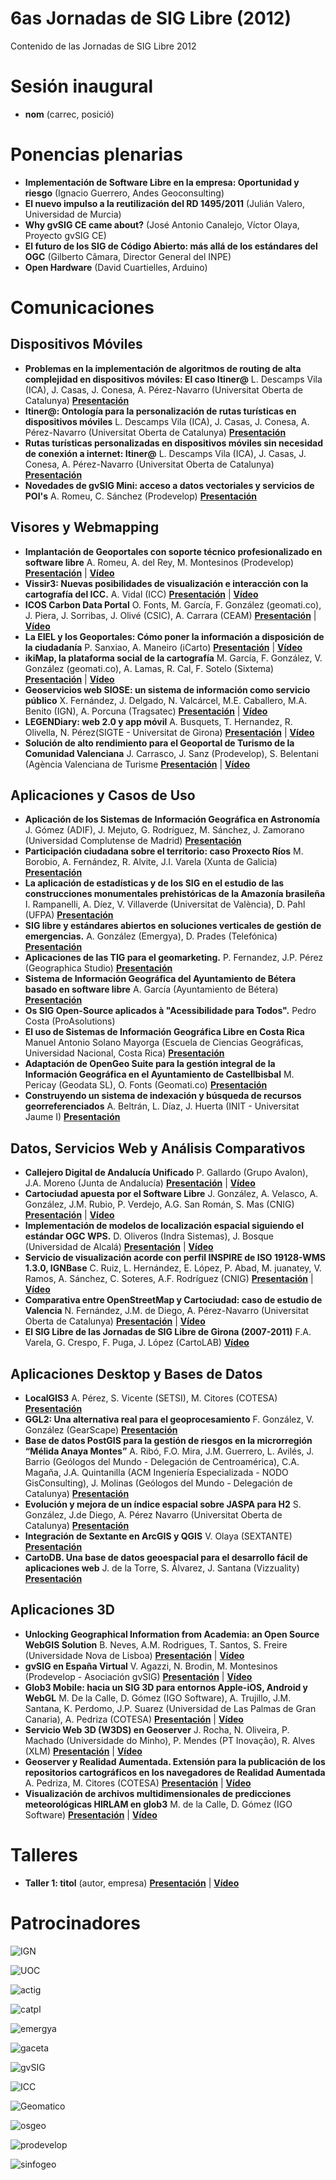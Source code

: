 # 6as Jornadas de SIG Libre (2012)

Contenido de las Jornadas de SIG Libre 2012

Sesión inaugural
==================

* **nom** (carrec, posició)

Ponencias plenarias
====================

* **Implementación de Software Libre en la empresa: Oportunidad y riesgo** (Ignacio Guerrero, Andes Geoconsulting)
* **El nuevo impulso a la reutilización del RD 1495/2011** (Julián Valero, Universidad de Murcia)
* **Why gvSIG CE came about?** (José Antonio Canalejo, Víctor Olaya, Proyecto gvSIG CE)
* **El futuro de los SIG de Código Abierto: más allá de los estándares del OGC** (Gilberto Câmara, Director General del INPE)
* **Open Hardware** (David Cuartielles, Arduino)

Comunicaciones
=================

Dispositivos Móviles
---------------------------

* **Problemas en la implementación de algoritmos de routing de alta complejidad en dispositivos móviles: El caso Itiner@** L. Descamps Vila (ICA), J. Casas, J. Conesa, A. Pérez-Navarro (Universitat Oberta de Catalunya) **[Presentación](https://dugi-doc.udg.edu/handle/10256/4263)** 
* **Itiner@: Ontología para la personalización de rutas turísticas en dispositivos móviles** L. Descamps Vila (ICA), J. Casas, J. Conesa, A. Pérez-Navarro (Universitat Oberta de Catalunya) **[Presentación](https://dugi-doc.udg.edu/handle/10256/4295)** 
* **Rutas turísticas personalizadas en dispositivos móviles sin necesidad de conexión a internet: Itiner@** L. Descamps Vila (ICA), J. Casas, J. Conesa, A. Pérez-Navarro (Universitat Oberta de Catalunya) **[Presentación](https://dugi-doc.udg.edu/handle/10256/4314)** 
* **Novedades de gvSIG Mini: acceso a datos vectoriales y servicios de POI's** A. Romeu, C. Sánchez (Prodevelop) **[Presentación](https://dugi-doc.udg.edu/handle/10256/4315)** 


Visores y Webmapping
---------------------------

* **Implantación de Geoportales con soporte técnico profesionalizado en software libre** A. Romeu, A. del Rey, M. Montesinos (Prodevelop) **[Presentación](https://dugi-doc.udg.edu/handle/10256/4194)** | **[Vídeo](http://diobma.udg.edu/handle/10256.1/2447)**
* **Vissir3: Nuevas posibilidades de visualización e interacción con la cartografía del ICC.** A. Vidal (ICC) **[Presentación](https://dugi-doc.udg.edu/handle/10256/4195)** | **[Vídeo](http://diobma.udg.edu/handle/10256.1/2448)**
* **ICOS Carbon Data Portal** O. Fonts, M. García, F. González (geomati.co), J. Piera, J. Sorribas, J. Olivé (CSIC), A. Carrara (CEAM)  **[Presentación](https://dugi-doc.udg.edu/handle/10256/4196)** | **[Vídeo](http://diobma.udg.edu/handle/10256.1/2449)** 
* **La EIEL y los Geoportales: Cómo poner la información a disposición de la ciudadanía** P. Sanxiao, A. Maneiro (iCarto) **[Presentación](https://dugi-doc.udg.edu/handle/10256/4197)** | **[Vídeo](http://diobma.udg.edu/handle/10256.1/2450)**
* **ikiMap, la plataforma social de la cartografía** M. García, F. González, V. González (geomati.co), A. Lamas, R. Cal, F. Sotelo (Sixtema) **[Presentación](https://dugi-doc.udg.edu/handle/10256/4198)** | **[Vídeo](http://diobma.udg.edu/handle/10256.1/2451)**
* **Geoservicios web SIOSE: un sistema de información como servicio público** X. Fernández, J. Delgado, N. Valcárcel, M.E. Caballero, M.A. Benito (IGN), A. Porcuna (Tragsatec) **[Presentación](https://dugi-doc.udg.edu/handle/10256/4199)** | **[Vídeo](http://diobma.udg.edu/handle/10256.1/2452)**
* **LEGENDiary: web 2.0 y app móvil** A. Busquets, T. Hernandez, R. Olivella, N. Pérez(SIGTE - Universitat de Girona)  **[Presentación](https://dugi-doc.udg.edu/handle/10256/4200)** | **[Vídeo](http://diobma.udg.edu/handle/10256.1/2453)**
* **Solución de alto rendimiento para el Geoportal de Turismo de la Comunidad Valenciana** J. Carrasco, J. Sanz (Prodevelop), S. Belentani (Agència Valenciana de Turisme **[Presentación](https://dugi-doc.udg.edu/handle/10256/4201)** | **[Vídeo](http://diobma.udg.edu/handle/10256.1/2454)**


Aplicaciones y Casos de Uso
---------------------------

* **Aplicación de los Sistemas de Información Geográfica en Astronomía** J. Gómez (ADIF), J. Mejuto, G. Rodríguez, M. Sánchez, J. Zamorano (Universidad Complutense de Madrid) **[Presentación](https://dugi-doc.udg.edu/handle/10256/4323)**
* **Participación ciudadana sobre el territorio: caso Proxecto Ríos** M. Borobio, A. Fernández, R. Alvite, J.I. Varela (Xunta de Galicia) **[Presentación](https://dugi-doc.udg.edu/handle/10256/4324)**
* **La aplicación de estadísticas y de los SIG en el estudio de las construcciones monumentales prehistóricas de la Amazonía brasileña** I. Rampanelli, A. Díez, V. Villaverde (Universitat de València), D. Pahl (UFPA)  **[Presentación](https://dugi-doc.udg.edu/handle/10256/4337)**
* **SIG libre y estándares abiertos en soluciones verticales de gestión de emergencias.** A. González (Emergya), D. Prades (Telefónica) **[Presentación](https://dugi-doc.udg.edu/handle/10256/4338)**
* **Aplicaciones de las TIG para el geomarketing.** P. Fernandez, J.P. Pérez (Geographica Studio) **[Presentación](https://dugi-doc.udg.edu/handle/10256/4982)**
* **Sistema de Información Geográfica del Ayuntamiento de Bétera basado en software libre** A. García (Ayuntamiento de Bétera) **[Presentación](https://dugi-doc.udg.edu/handle/10256/4983)** 
* **Os SIG Open-Source aplicados à "Acessibilidade para Todos".** Pedro Costa (ProAsolutions) 
* **El uso de Sistemas de Información Geográfica Libre en Costa Rica** Manuel Antonio Solano Mayorga (Escuela de Ciencias Geográficas, Universidad Nacional, Costa Rica) **[Presentación](https://dugi-doc.udg.edu/handle/10256/4233)** 
* **Adaptación de OpenGeo Suite para la gestión integral de la Información Geográfica en el Ayuntamiento de Castellbisbal** M. Pericay (Geodata SL), O. Fonts (Geomati.co) **[Presentación](https://dugi-doc.udg.edu/handle/10256/5842)** 
* **Construyendo un sistema de indexación y búsqueda de recursos georreferenciados** A. Beltrán, L. Díaz, J. Huerta (INIT - Universitat Jaume I) **[Presentación](https://dugi-doc.udg.edu/handle/10256/5856)** 


Datos, Servicios Web y Análisis Comparativos
---------------------------

* **Callejero Digital de Andalucía Unificado** P. Gallardo (Grupo Avalon), J.A. Moreno (Junta de Andalucía) **[Presentación](https://dugi-doc.udg.edu/handle/10256/4204)** | **[Vídeo](http://diobma.udg.edu/handle/10256.1/2457)**
* **Cartociudad apuesta por el Software Libre** J. González, A. Velasco, A. González, J.M. Rubio, P. Verdejo, A.G. San Román, S. Mas (CNIG) **[Presentación](https://dugi-doc.udg.edu/handle/10256/4205)** | **[Vídeo](http://diobma.udg.edu/handle/10256.1/2458)**
* **Implementación de modelos de localización espacial siguiendo el estándar OGC WPS.** D. Oliveros (Indra Sistemas), J. Bosque (Universidad de Alcalá) **[Presentación](https://dugi-doc.udg.edu/handle/10256/4206)** | **[Vídeo](http://diobma.udg.edu/handle/10256.1/2459)**
* **Servicio de visualización acorde con perfil INSPIRE de ISO 19128-WMS 1.3.0, IGNBase**  C. Ruiz, L. Hernández, E. López, P. Abad, M. juanatey, V. Ramos, A. Sánchez, C. Soteres, A.F. Rodríguez (CNIG)  **[Presentación](https://dugi-doc.udg.edu/handle/10256/4207)** | **[Vídeo](http://diobma.udg.edu/handle/10256.1/2460)**
* **Comparativa entre OpenStreetMap y Cartociudad: caso de estudio de Valencia** N. Fernández, J.M. de Diego, A. Pérez-Navarro (Universitat Oberta de Catalunya)  **[Presentación](https://dugi-doc.udg.edu/handle/10256/4224)** | **[Vídeo](http://diobma.udg.edu/handle/10256.1/2461)**
* **El SIG Libre de las Jornadas de SIG Libre de Girona (2007-2011)** F.A. Varela, G. Crespo, F. Puga, J. López (CartoLAB)  **[Vídeo](http://diobma.udg.edu/handle/10256.1/2462)**


Aplicaciones Desktop y Bases de Datos
---------------------------
* **LocalGIS3** A. Pérez, S. Vicente (SETSI), M. Citores (COTESA) **[Presentación](https://dugi-doc.udg.edu/handle/10256/5857)** 
* **GGL2: Una alternativa real para el geoprocesamiento** F. González, V. González (GearScape) **[Presentación](https://dugi-doc.udg.edu/handle/10256/5858)** 
* **Base de datos PostGIS para la gestión de riesgos en la microrregión “Mélida Anaya Montes”** A. Ribó, F.O. Mira, J.M. Guerrero, L. Avilés, J. Barrio (Geólogos del Mundo - Delegación de Centroamérica), C.A. Magaña, J.A. Quintanilla (ACM Ingeniería Especializada - NODO GisConsulting), J. Molinas (Geólogos del Mundo - Delegación de Catalunya) **[Presentación](https://dugi-doc.udg.edu/handle/10256/5859)** 
* **Evolución y mejora de un índice espacial sobre JASPA para H2** S. González, J.de Diego, A. Pérez Navarro (Universitat Oberta de Catalunya) **[Presentación](https://dugi-doc.udg.edu/handle/10256/5868)** 
* **Integración de Sextante en ArcGIS y QGIS** V. Olaya (SEXTANTE) **[Presentación](https://dugi-doc.udg.edu/handle/10256/5869)** 
* **CartoDB. Una base de datos geoespacial para el desarrollo fácil de aplicaciones web** J. de la Torre, S. Álvarez, J. Santana (Vizzuality)  **[Presentación](https://dugi-doc.udg.edu/handle/10256/5870)**

Aplicaciones 3D
---------------------------
* **Unlocking Geographical Information from Academia: an Open Source WebGIS Solution** B. Neves, A.M. Rodrigues, T. Santos, S. Freire (Universidade Nova de Lisboa)  **[Presentación](https://dugi-doc.udg.edu/handle/10256/4226)** | **[Vídeo](http://diobma.udg.edu/handle/10256.1/2463)**
* **gvSIG en España Virtual** V. Agazzi, N. Brodin, M. Montesinos (Prodevelop - Asociación gvSIG) **[Presentación](https://dugi-doc.udg.edu/handle/10256/4227)** | **[Vídeo](http://diobma.udg.edu/handle/10256.1/2464)**
* **Glob3 Mobile: hacia un SIG 3D para entornos Apple-iOS, Android y WebGL** M. De la Calle, D. Gómez (IGO Software), A. Trujillo, J.M. Santana, K. Perdomo, J.P. Suarez (Universidad de Las Palmas de Gran Canaria), A. Pedriza (COTESA) **[Presentación](https://dugi-doc.udg.edu/handle/10256/4228)** | **[Vídeo](http://diobma.udg.edu/handle/10256.1/2465)**
* **Servicio Web 3D (W3DS) en Geoserver** J. Rocha, N. Oliveira, P. Machado (Universidade do Minho), P. Mendes (PT Inovação), R. Alves (XLM) **[Presentación](https://dugi-doc.udg.edu/handle/10256/4229)** | **[Vídeo](http://diobma.udg.edu/handle/10256.1/2466)**
* **Geoserver y Realidad Aumentada. Extensión para la publicación de los repositorios cartográficos en los navegadores de Realidad Aumentada** A. Pedriza, M. Citores (COTESA) **[Presentación](https://dugi-doc.udg.edu/handle/10256/4230)** | **[Vídeo](http://diobma.udg.edu/handle/10256.1/2467)**
* **Visualización de archivos multidimensionales de predicciones meteorológicas HIRLAM en glob3** M. de la Calle, D. Gómez (IGO Software) **[Presentación](https://dugi-doc.udg.edu/handle/10256/4231)** | **[Vídeo](http://diobma.udg.edu/handle/10256.1/2468)**

Talleres
========

* **Taller 1: titol** (autor, empresa) **[Presentación]()** | **[Vídeo]()** 

Patrocinadores
==============

![IGN](img/ign.png)

![UOC](img/UOC.gif)

![actig](img/actig.jpg)

![catpl](img/catpl.jpg)

![emergya](img/emergya.jpg)

![gaceta](img/gaceta.jpg)

![gvSIG](img/gvSIG.jpg)

![ICC](img/icc.jpg)

![Geomatico](img/logo_geomatico.jpg)

![osgeo](img/osgeo.jpg)

![prodevelop](img/prodevelop.jpg)

![sinfogeo](img/sinfogeo.jpg)
